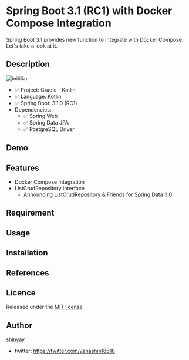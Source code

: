 # Spring Boot 3.1 (RC1) with Docker Compose Integration

Spring Boot 3.1 provides new function to integrate with Docker Compose.
Let's take a look at it.

## Description

![initilizr](https://user-images.githubusercontent.com/3072734/234735255-eb4e45af-d743-4727-aed4-ce13a079aca9.png)

- ✅ Project: Gradle - Kotlin
- ✅ Language: Kotlin
- ✅ Spring Boot: 3.1.0 (RC1)
- Dependencies:
  - ✅ Spring Web
  - ✅ Spring Data JPA
  - ✅ PostgreSQL Driver

## Demo

## Features

- Docker Compose Integration
- ListCrudRepository Interface
  - [Announcing ListCrudRepository & Friends for Spring Data 3.0](https://spring.io/blog/2022/02/22/announcing-listcrudrepository-friends-for-spring-data-3-0)

## Requirement

## Usage

## Installation

## References

## Licence

Released under the [MIT license](https://gist.githubusercontent.com/shinyay/56e54ee4c0e22db8211e05e70a63247e/raw/34c6fdd50d54aa8e23560c296424aeb61599aa71/LICENSE)

## Author

[shinyay](https://github.com/shinyay)
- twitter: https://twitter.com/yanashin18618
